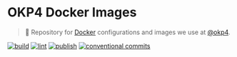 # OKP4 Docker Images

> 🐳 Repository for [Docker](https://www.docker.com/what-docker) configurations and images we use at [@okp4](okp4.com).

[![build](https://github.com/okp4/docker-images/actions/workflows/build.yml/badge.svg)](https://github.com/okp4/docker-images/actions/workflows/build.yml)
[![lint](https://github.com/okp4/docker-images/actions/workflows/lint.yml/badge.svg)](https://github.com/okp4/docker-images/actions/workflows/lint.yml)
[![publish](https://github.com/okp4/docker-images/actions/workflows/publish.yml/badge.svg)](https://github.com/okp4/docker-images/actions/workflows/publish.yml)
[![conventional commits](https://img.shields.io/badge/Conventional%20Commits-1.0.0-yellow.svg)](https://conventionalcommits.org)
